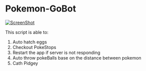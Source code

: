 # Pokemon-GoBot
[![ScreenShot](http://harrycao.info/images/youtube.jpg)](https://www.youtube.com/watch?v=lScF1VsZY6w)


This script is able to:

1. Auto hatch eggs
2. Checkout PokeStops
3. Restart the app if server is not responding
4. Auto throw pokeBalls base on the distance between pokemon
5. Cath Pidgey

